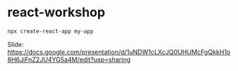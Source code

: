 # react-workshop

`npx create-react-app my-app`


Slide: https://docs.google.com/presentation/d/1uNDW1cLXcJQ0UHUMcFgQkkH1o8H6JiFnZ2JU4YG5a4M/edit?usp=sharing